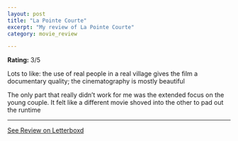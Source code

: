 ```yaml
---
layout: post
title: "La Pointe Courte"
excerpt: "My review of La Pointe Courte"
category: movie_review

---
```


**Rating:** 3/5

Lots to like: the use of real people in a real village gives the film a documentary quality; the cinematography is mostly beautiful

The only part that really didn’t work for me was the extended focus on the young couple. It felt like a different movie shoved into the other to pad out the runtime

<hr>

[See Review on Letterboxd](https://boxd.it/3osE1J)
